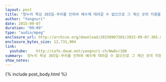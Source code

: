 ```yaml
---
layout: post
title: "양누리 묵상 365일-무리를 인하여 예수께 데려갈 수 없으므로 그 계신 곳의 지붕을 뜯어 구멍을 내고 중풍병자의 누운 상을 달아내리니 [마가복음 2:4]"
author: "Yangnuri"
date: 2015-09-07
duration: "09:09"
type: "audio/mpeg"
enclosure_url: http://archive.org/download/20150907365/2015-09-07-365.mp3
enclosure_bytes_size: 12,731,904       
link:
  youtube:    http://cafe.daum.net/yangnuri-ch/Ww8v/108
summary:  양누리 묵상 365일-무리를 인하여 예수께 데려갈 수 없으므로 그 계신 곳의 지붕을 뜯어 구멍을 내고 중풍병자의 누운 상을 달아내리니 [마가복음 2:4].mp3
show_notes:
---
```

{% include post_body.html %}
